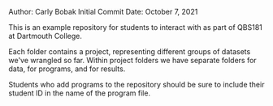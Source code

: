 Author: Carly Bobak 
Initial Commit Date: October 7, 2021

This is an example repository for students to interact with as part of QBS181 at Dartmouth College.

Each folder contains a project, representing different groups of datasets we've wrangled so far. Within project folders we have separate folders for data, for programs, and for results.

Students who add programs to the repository should be sure to include their student ID in the name of the program file.
